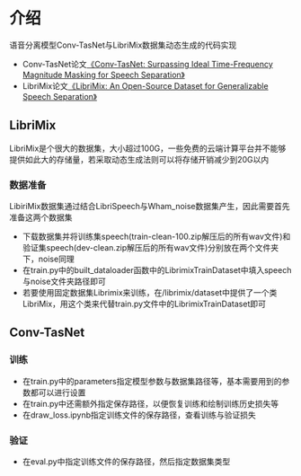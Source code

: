 # 介绍
语音分离模型Conv-TasNet与LibriMix数据集动态生成的代码实现
- Conv-TasNet论文[《Conv-TasNet: Surpassing Ideal Time-Frequency Magnitude Masking for Speech Separation》](https://arxiv.org/abs/1809.07454)
- LibriMix论文[《LibriMix: An Open-Source Dataset for Generalizable Speech Separation》](https://arxiv.org/abs/2005.11262)

## LibriMix
LibriMix是个很大的数据集，大小超过100G，一些免费的云端计算平台并不能够提供如此大的存储量，若采取动态生成法则可以将存储开销减少到20G以内
### 数据准备
LibiriMix数据集通过结合LibriSpeech与Wham_noise数据集产生，因此需要首先准备这两个数据集
- 下载数据集并将训练集speech(train-clean-100.zip解压后的所有wav文件)和验证集speech(dev-clean.zip解压后的所有wav文件)分别放在两个文件夹下，noise同理
- 在train.py中的built_dataloader函数中的LibrimixTrainDataset中填入speech与noise文件夹路径即可
- 若要使用固定数据集Librimix来训练，在/librimix/dataset中提供了一个类LibriMix，用这个类来代替train.py文件中的LibrimixTrainDataset即可

## Conv-TasNet
### 训练
- 在train.py中的parameters指定模型参数与数据集路径等，基本需要用到的参数都可以进行设置
- 在train.py中还需额外指定保存路径，以便恢复训练和绘制训练历史损失等
- 在draw_loss.ipynb指定训练文件的保存路径，查看训练与验证损失
### 验证
- 在eval.py中指定训练文件的保存路径，然后指定数据集类型
